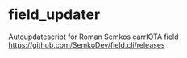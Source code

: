 # field_updater
Autoupdatescript for Roman Semkos carrIOTA field
https://github.com/SemkoDev/field.cli/releases
